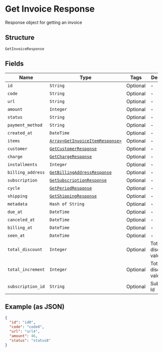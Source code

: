 
# Get Invoice Response

Response object for getting an invoice

## Structure

`GetInvoiceResponse`

## Fields

| Name | Type | Tags | Description |
|  --- | --- | --- | --- |
| `id` | `String` | Optional | - |
| `code` | `String` | Optional | - |
| `url` | `String` | Optional | - |
| `amount` | `Integer` | Optional | - |
| `status` | `String` | Optional | - |
| `payment_method` | `String` | Optional | - |
| `created_at` | `DateTime` | Optional | - |
| `items` | [`Array<GetInvoiceItemResponse>`](../../doc/models/get-invoice-item-response.md) | Optional | - |
| `customer` | [`GetCustomerResponse`](../../doc/models/get-customer-response.md) | Optional | - |
| `charge` | [`GetChargeResponse`](../../doc/models/get-charge-response.md) | Optional | - |
| `installments` | `Integer` | Optional | - |
| `billing_address` | [`GetBillingAddressResponse`](../../doc/models/get-billing-address-response.md) | Optional | - |
| `subscription` | [`GetSubscriptionResponse`](../../doc/models/get-subscription-response.md) | Optional | - |
| `cycle` | [`GetPeriodResponse`](../../doc/models/get-period-response.md) | Optional | - |
| `shipping` | [`GetShippingResponse`](../../doc/models/get-shipping-response.md) | Optional | - |
| `metadata` | `Hash of String` | Optional | - |
| `due_at` | `DateTime` | Optional | - |
| `canceled_at` | `DateTime` | Optional | - |
| `billing_at` | `DateTime` | Optional | - |
| `seen_at` | `DateTime` | Optional | - |
| `total_discount` | `Integer` | Optional | Total discounted value |
| `total_increment` | `Integer` | Optional | Total discounted value |
| `subscription_id` | `String` | Optional | Subscription Id |

## Example (as JSON)

```json
{
  "id": "id0",
  "code": "code8",
  "url": "url4",
  "amount": 46,
  "status": "status8"
}
```


